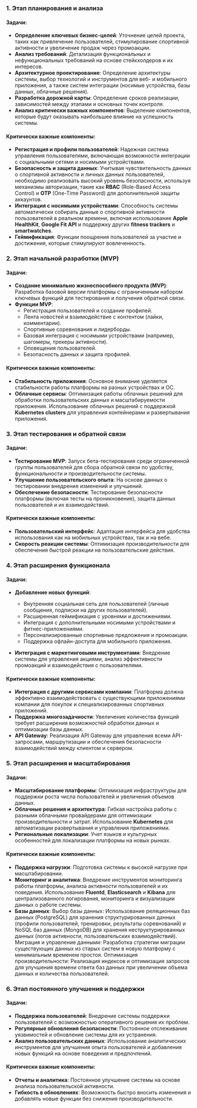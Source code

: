 ### **1. Этап планирования и анализа**

#### Задачи:
- **Определение ключевых бизнес-целей**: Уточнение целей проекта, таких как привлечение пользователей, стимулирование спортивной активности и увеличение продаж через промоакции.
- **Анализ требований**: Детализация функциональных и нефункциональных требований на основе стейкхолдеров и их интересов.
- **Архитектурное проектирование**: Определение архитектуры системы, выбор технологий и инструментов для веб- и мобильного приложения, а также систем интеграции (носимые устройства, базы данных, облачные решения).
- **Разработка дорожной карты**: Определение сроков реализации, зависимостей между этапами и основных точек контроля.
- **Анализ критически важных компонентов**: Выделение компонентов, которые будут оказывать наибольшее влияние на успешность системы.

#### Критически важные компоненты:
- **Регистрация и профили пользователей**: Надежная система управления пользователями, включающая возможности интеграции с социальными сетями и носимыми устройствами.
- **Безопасность и защита данных**: Учитывая чувствительность данных о спортивной активности и личных данных пользователей, необходимо реализовать высокий уровень безопасности, используя механизмы авторизации, такие как **RBAC** (Role-Based Access Control) и **OTP** (One-Time Password) для дополнительной защиты аккаунтов.
- **Интеграция с носимыми устройствами**: Способность системы автоматически собирать данные о спортивной активности пользователей в реальном времени, включая использование **Apple HealthKit**, **Google Fit API** и поддержку других **fitness trackers** и **smartwatches**.
- **Геймификация**: Функции поощрения пользователей за участие и достижения, которые стимулируют вовлеченность.

### **2. Этап начальной разработки (MVP)**

#### Задачи:
- **Создание минимально жизнеспособного продукта (MVP)**: Разработка базовой версии платформы с ограниченным набором ключевых функций для тестирования и получения обратной связи.
- **Функции MVP**:
  - Регистрация пользователей и создание профилей.
  - Лента новостей и взаимодействие с контентом (лайки, комментарии).
  - Спортивные соревнования и лидерборды.
  - Базовая интеграция с носимыми устройствами (например, шагомеры, трекеры активности).
  - Оповещения пользователей.
  - Безопасность данных и защита профилей.

#### Критически важные компоненты:
- **Стабильность приложения**: Основное внимание уделяется стабильности работы платформы на разных устройствах и ОС.
- **Облачные сервисы**: Оптимизация работы облачных решений для обработки пользовательских данных и масштабируемости приложения. Использование облачных решений с поддержкой **Kubernetes clusters** для управления контейнерами и развертывания приложения.

### **3. Этап тестирования и обратной связи**

#### Задачи:
- **Тестирование MVP**: Запуск бета-тестирования среди ограниченной группы пользователей для сбора обратной связи по удобству, функциональности и производительности системы.
- **Улучшение пользовательского опыта**: На основе данных о тестировании внедрение изменений и улучшений.
- **Обеспечение безопасности**: Тестирование безопасности платформы (включая тесты на проникновение), защита данных пользователей и их взаимодействий.
  
#### Критически важные компоненты:
- **Пользовательский интерфейс**: Адаптация интерфейса для удобства использования как на мобильных устройствах, так и на вебе.
- **Скорость реакции системы**: Оптимизация производительности для обеспечения быстрой реакции на пользовательские действия.

### **4. Этап расширения функционала**

#### Задачи:
- **Добавление новых функций**:
  - Внутренняя социальная сеть для пользователей (личные сообщения, подписки на других пользователей).
  - Расширенная геймификация с уровнями и достижениями.
  - Интеграция с дополнительными носимыми устройствами и фитнес-приложениями.
  - Персонализированные спортивные предложения и промоакции.
  - Поддержка офлайн-доступа для мобильного приложения.
  
- **Интеграция с маркетинговыми инструментами**: Внедрение системы для управления акциями, анализ эффективности промоакций и взаимодействия с пользователями.

#### Критически важные компоненты:
- **Интеграция с другими сервисами компании**: Платформа должна эффективно взаимодействовать с существующими приложениями компании для покупок и специализированных спортивных приложений.
- **Поддержка многозадачности**: Увеличение количества функций требует расширения возможностей обработки данных и оптимизации базы данных.
- **API Gateway**: Реализация API Gateway для управления всеми API-запросами, маршрутизации и обеспечения безопасности взаимодействий между клиентом и сервером.

### **5. Этап расширения и масштабирования**

#### Задачи:
- **Масштабирование платформы**: Оптимизация инфраструктуры для поддержки роста числа пользователей и увеличения объемов данных.
- **Облачные решения и архитектура**: Гибкая настройка работы с разными облачными провайдерами для оптимизации производительности и затрат. Использование **Kubernetes** для автоматизации развертывания и управления приложениями.
- **Региональные локализации**: Учет языков и культурных особенностей для локализации платформы на новых рынках.
  
#### Критически важные компоненты:
- **Поддержка нагрузки**: Подготовка системы к высокой нагрузке при масштабировании.
- **Мониторинг и аналитика**: Внедрение инструментов мониторинга работы платформы, анализа активности пользователей и их поведения. Использование **Fluentd**, **Elasticsearch** и **Kibana** для централизованного логирования, мониторинга и визуализации данных о работе системы.
- **Базы данных**:
Выбор базы данных: Использование реляционных баз данных (PostgreSQL) для хранения структурированных данных (профили пользователей, тренировки, результаты соревнований) и NoSQL баз данных (MongoDB) для хранения неструктурированных данных (логов активности, пользовательских взаимодействий).
Миграция и управление данными: Разработка стратегии миграции существующих данных из старых систем в новую платформу с минимальным временем простоя.
Оптимизация производительности: Реализация индексов и оптимизация запросов для улучшения времени ответа баз данных при увеличении объема данных и количества пользователей.

### **6. Этап постоянного улучшения и поддержки**

#### Задачи:
- **Поддержка пользователей**: Внедрение системы поддержки пользователей с возможностью оперативного решения их проблем.
- **Регулярные обновления безопасности**: Постоянное отслеживание уязвимостей и обновление системы для их устранения.
- **Анализ пользовательских данных**: Использование аналитических инструментов для улучшения опыта пользователей и добавления новых функций на основе поведения и предпочтений.
  
#### Критически важные компоненты:
- **Отчеты и аналитика**: Постоянное улучшение системы на основе анализа пользовательской активности.
- **Гибкость в обновлениях**: Возможность быстро вносить изменения и добавлять новые функции без снижения производительности.

